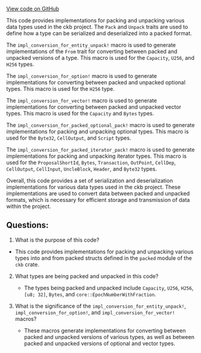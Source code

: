 [View code on GitHub](https://github.com/nervosnetwork/ckb/blob/develop/util/types/src/conversion/blockchain.rs)

This code provides implementations for packing and unpacking various data types used in the ckb project. The `Pack` and `Unpack` traits are used to define how a type can be serialized and deserialized into a packed format.

The `impl_conversion_for_entity_unpack!` macro is used to generate implementations of the `From` trait for converting between packed and unpacked versions of a type. This macro is used for the `Capacity`, `U256`, and `H256` types.

The `impl_conversion_for_option!` macro is used to generate implementations for converting between packed and unpacked optional types. This macro is used for the `H256` type.

The `impl_conversion_for_vector!` macro is used to generate implementations for converting between packed and unpacked vector types. This macro is used for the `Capacity` and `Bytes` types.

The `impl_conversion_for_packed_optional_pack!` macro is used to generate implementations for packing and unpacking optional types. This macro is used for the `Byte32`, `CellOutput`, and `Script` types.

The `impl_conversion_for_packed_iterator_pack!` macro is used to generate implementations for packing and unpacking iterator types. This macro is used for the `ProposalShortId`, `Bytes`, `Transaction`, `OutPoint`, `CellDep`, `CellOutput`, `CellInput`, `UncleBlock`, `Header`, and `Byte32` types.

Overall, this code provides a set of serialization and deserialization implementations for various data types used in the ckb project. These implementations are used to convert data between packed and unpacked formats, which is necessary for efficient storage and transmission of data within the project.
## Questions:
 1. What is the purpose of this code?
   - This code provides implementations for packing and unpacking various types into and from packed structs defined in the `packed` module of the `ckb` crate.

2. What types are being packed and unpacked in this code?
   - The types being packed and unpacked include `Capacity`, `U256`, `H256`, `[u8; 32]`, `Bytes`, and `core::EpochNumberWithFraction`.

3. What is the significance of the `impl_conversion_for_entity_unpack!`, `impl_conversion_for_option!`, and `impl_conversion_for_vector!` macros?
   - These macros generate implementations for converting between packed and unpacked versions of various types, as well as between packed and unpacked versions of optional and vector types.
